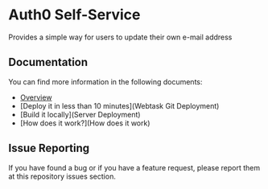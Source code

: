 # Auth0 Self-Service 

Provides a simple way for users to update their own e-mail address

## Documentation
You can find more information in the following documents:

 - [Overview](home)
 - [Deploy it in less than 10 minutes](Webtask Git Deployment)
 - [Build it locally](Server Deployment)
 - [How does it work?](How does it work)

## Issue Reporting

If you have found a bug or if you have a feature request, please report them at this repository issues section.
